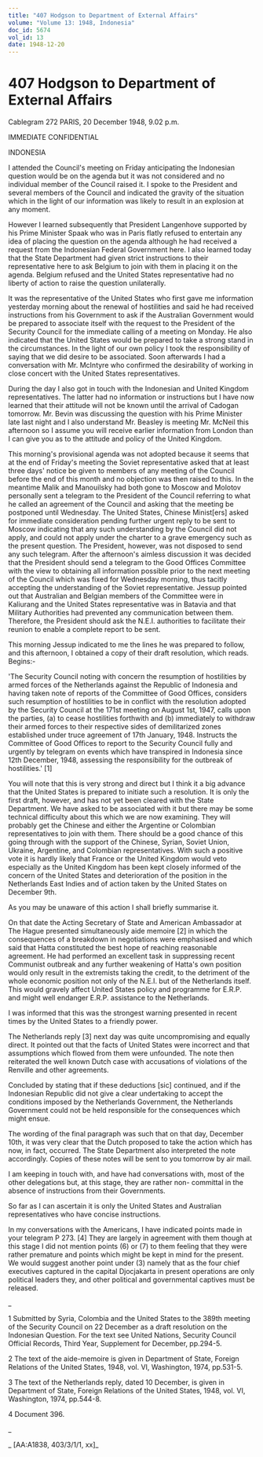 ```yaml
---
title: "407 Hodgson to Department of External Affairs"
volume: "Volume 13: 1948, Indonesia"
doc_id: 5674
vol_id: 13
date: 1948-12-20
---
```


# 407 Hodgson to Department of External Affairs

Cablegram 272 PARIS, 20 December 1948, 9.02 p.m.

IMMEDIATE CONFIDENTIAL

INDONESIA

I attended the Council's meeting on Friday anticipating the Indonesian question would be on the agenda but it was not considered and no individual member of the Council raised it. I spoke to the President and several members of the Council and indicated the gravity of the situation which in the light of our information was likely to result in an explosion at any moment.

However I learned subsequently that President Langenhove supported by his Prime Minister Spaak who was in Paris flatly refused to entertain any idea of placing the question on the agenda although he had received a request from the Indonesian Federal Government here. I also learned today that the State Department had given strict instructions to their representative here to ask Belgium to join with them in placing it on the agenda. Belgium refused and the United States representative had no liberty of action to raise the question unilaterally.

It was the representative of the United States who first gave me information yesterday morning about the renewal of hostilities and said he had received instructions from his Government to ask if the Australian Government would be prepared to associate itself with the request to the President of the Security Council for the immediate calling of a meeting on Monday. He also indicated that the United States would be prepared to take a strong stand in the circumstances. In the light of our own policy I took the responsibility of saying that we did desire to be associated. Soon afterwards I had a conversation with Mr. McIntyre who confirmed the desirability of working in close concert with the United States representatives.

During the day I also got in touch with the Indonesian and United Kingdom representatives. The latter had no information or instructions but I have now learned that their attitude will not be known until the arrival of Cadogan tomorrow. Mr. Bevin was discussing the question with his Prime Minister late last night and I also understand Mr. Beasley is meeting Mr. McNeil this afternoon so I assume you will receive earlier information from London than I can give you as to the attitude and policy of the United Kingdom.

This morning's provisional agenda was not adopted because it seems that at the end of Friday's meeting the Soviet representative asked that at least three days' notice be given to members of any meeting of the Council before the end of this month and no objection was then raised to this. In the meantime Malik and Manouilsky had both gone to Moscow and Molotov personally sent a telegram to the President of the Council referring to what he called an agreement of the Council and asking that the meeting be postponed until Wednesday. The United States, Chinese Minist[ers] asked for immediate consideration pending further urgent reply to be sent to Moscow indicating that any such understanding by the Council did not apply, and could not apply under the charter to a grave emergency such as the present question. The President, however, was not disposed to send any such telegram. After the afternoon's aimless discussion it was decided that the President should send a telegram to the Good Offices Committee with the view to obtaining all information possible prior to the next meeting of the Council which was fixed for Wednesday morning, thus tacitly accepting the understanding of the Soviet representative. Jessup pointed out that Australian and Belgian members of the Committee were in Kaliurang and the United States representative was in Batavia and that Military Authorities had prevented any communication between them. Therefore, the President should ask the N.E.I. authorities to facilitate their reunion to enable a complete report to be sent.

This morning Jessup indicated to me the lines he was prepared to follow, and this afternoon, I obtained a copy of their draft resolution, which reads. Begins:-

'The Security Council noting with concern the resumption of hostilities by armed forces of the Netherlands against the Republic of Indonesia and having taken note of reports of the Committee of Good Offices, considers such resumption of hostilities to be in conflict with the resolution adopted by the Security Council at the 171st meeting on August 1st, 1947, calls upon the parties, (a) to cease hostilities forthwith and (b) immediately to withdraw their armed forces to their respective sides of demilitarized zones established under truce agreement of 17th January, 1948. Instructs the Committee of Good Offices to report to the Security Council fully and urgently by telegram on events which have transpired in Indonesia since 12th December, 1948, assessing the responsibility for the outbreak of hostilities.' [1]

You will note that this is very strong and direct but I think it a big advance that the United States is prepared to initiate such a resolution. It is only the first draft, however, and has not yet been cleared with the State Department. We have asked to be associated with it but there may be some technical difficulty about this which we are now examining. They will probably get the Chinese and either the Argentine or Colombian representatives to join with them. There should be a good chance of this going through with the support of the Chinese, Syrian, Soviet Union, Ukraine, Argentine, and Colombian representatives. With such a positive vote it is hardly likely that France or the United Kingdom would veto especially as the United Kingdom has been kept closely informed of the concern of the United States and deterioration of the position in the Netherlands East Indies and of action taken by the United States on December 9th.

As you may be unaware of this action I shall briefly summarise it.

On that date the Acting Secretary of State and American Ambassador at The Hague presented simultaneously aide memoire [2] in which the consequences of a breakdown in negotiations were emphasised and which said that Hatta constituted the best hope of reaching reasonable agreement. He had performed an excellent task in suppressing recent Communist outbreak and any further weakening of Hatta's own position would only result in the extremists taking the credit, to the detriment of the whole economic position not only of the N.E.I. but of the Netherlands itself. This would gravely affect United States policy and programme for E.R.P. and might well endanger E.R.P. assistance to the Netherlands.

I was informed that this was the strongest warning presented in recent times by the United States to a friendly power.

The Netherlands reply [3] next day was quite uncompromising and equally direct. It pointed out that the facts of United States were incorrect and that assumptions which flowed from them were unfounded. The note then reiterated the well known Dutch case with accusations of violations of the Renville and other agreements.

Concluded by stating that if these deductions [sic] continued, and if the Indonesian Republic did not give a clear undertaking to accept the conditions imposed by the Netherlands Government, the Netherlands Government could not be held responsible for the consequences which might ensue.

The wording of the final paragraph was such that on that day, December 10th, it was very clear that the Dutch proposed to take the action which has now, in fact, occurred. The State Department also interpreted the note accordingly. Copies of these notes will be sent to you tomorrow by air mail.

I am keeping in touch with, and have had conversations with, most of the other delegations but, at this stage, they are rather non- committal in the absence of instructions from their Governments.

So far as I can ascertain it is only the United States and Australian representatives who have concise instructions.

In my conversations with the Americans, I have indicated points made in your telegram P 273. [4] They are largely in agreement with them though at this stage I did not mention points (6) or (7) to them feeling that they were rather premature and points which might be kept in mind for the present. We would suggest another point under (3) namely that as the four chief executives captured in the capital Djocjakarta in present operations are only political leaders they, and other political and governmental captives must be released.

_

1 Submitted by Syria, Colombia and the United States to the 389th meeting of the Security Council on 22 December as a draft resolution on the Indonesian Question. For the text see United Nations, Security Council Official Records, Third Year, Supplement for December, pp.294-5.

2 The text of the aide-memoire is given in Department of State, Foreign Relations of the United States, 1948, vol. VI, Washington, 1974, pp.531-5.

3 The text of the Netherlands reply, dated 10 December, is given in Department of State, Foreign Relations of the United States, 1948, vol. VI, Washington, 1974, pp.544-8.

4 Document 396.

_

_ [AA:A1838, 403/3/1/1, xx]_
